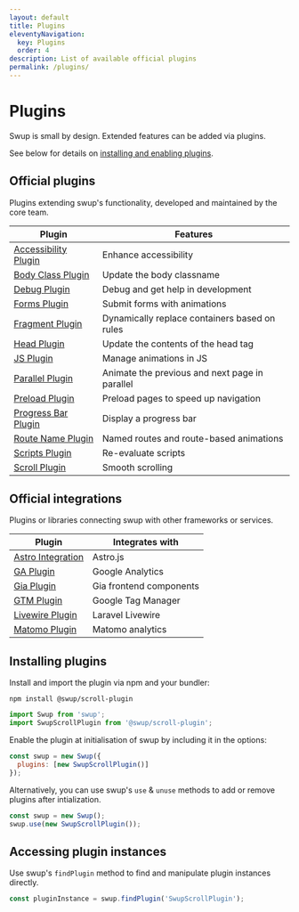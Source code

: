 ```yaml
---
layout: default
title: Plugins
eleventyNavigation:
  key: Plugins
  order: 4
description: List of available official plugins
permalink: /plugins/
---
```


# Plugins

Swup is small by design. Extended features can be added via plugins.

See below for details on [installing and enabling plugins](#installing-plugins).

## Official plugins

Plugins extending swup's functionality, developed and maintained by the core team.

|                        Plugin                         |                    Features                    |
| ----------------------------------------------------- | ---------------------------------------------- |
| [Accessibility Plugin](/plugins/a11y-plugin/)         | Enhance accessibility                          |
| [Body Class Plugin](/plugins/body-class-plugin/)      | Update the body classname                      |
| [Debug Plugin](/plugins/debug-plugin/)                | Debug and get help in development              |
| [Forms Plugin](/plugins/forms-plugin/)                | Submit forms with animations                   |
| [Fragment Plugin](/plugins/fragment-plugin/)          | Dynamically replace containers based on rules  |
| [Head Plugin](/plugins/head-plugin/)                  | Update the contents of the head tag            |
| [JS Plugin](/plugins/js-plugin/)                      | Manage animations in JS                        |
| [Parallel Plugin](/plugins/parallel-plugin/)          | Animate the previous and next page in parallel |
| [Preload Plugin](/plugins/preload-plugin/)            | Preload pages to speed up navigation           |
| [Progress Bar Plugin](/plugins/progress-plugin/)      | Display a progress bar                         |
| [Route Name Plugin](/plugins/route-name-plugin/)      | Named routes and route-based animations        |
| [Scripts Plugin](/plugins/scripts-plugin/)            | Re-evaluate scripts                            |
| [Scroll Plugin](/plugins/scroll-plugin/)              | Smooth scrolling                               |

## Official integrations

Plugins or libraries connecting swup with other frameworks or services.

|                   Plugin                    |     Integrates with     |
| ------------------------------------------- | ----------------------- |
| [Astro Integration](/integrations/astro)    | Astro.js                |
| [GA Plugin](/plugins/ga-plugin)             | Google Analytics        |
| [Gia Plugin](/plugins/gia-plugin)           | Gia frontend components |
| [GTM Plugin](/plugins/gtm-plugin)           | Google Tag Manager      |
| [Livewire Plugin](/plugins/livewire-plugin) | Laravel Livewire        |
| [Matomo Plugin](/plugins/matomo-plugin)     | Matomo analytics        |

## Installing plugins

Install and import the plugin via npm and your bundler:

```shell
npm install @swup/scroll-plugin
```

```javascript
import Swup from 'swup';
import SwupScrollPlugin from '@swup/scroll-plugin';
```

Enable the plugin at initialisation of swup by including it in the options:

```javascript
const swup = new Swup({
  plugins: [new SwupScrollPlugin()]
});
```

Alternatively, you can use swup's `use` & `unuse` methods to add or remove plugins after intialization.

```javascript
const swup = new Swup();
swup.use(new SwupScrollPlugin());
```

## Accessing plugin instances

Use swup's `findPlugin` method to find and manipulate plugin instances directly.

```javascript
const pluginInstance = swup.findPlugin('SwupScrollPlugin');
```
